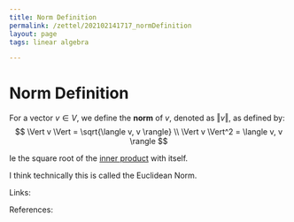 ```yaml
---
title: Norm Definition
permalink: /zettel/202102141717_normDefinition
layout: page
tags: linear algebra

---
```

# Norm Definition

For a vector $v \in V$, we define the **norm** of $v$, denoted as $\Vert v \Vert$, as defined by:
$$
\Vert v \Vert = \sqrt{\langle v, v \rangle} \\
\Vert v \Vert^2 = \langle v, v \rangle
$$

Ie the square root of the [inner product](202102141654_innerProductDefinition) with itself.

I think technically this is called the Euclidean Norm.

Links: 

References: 

